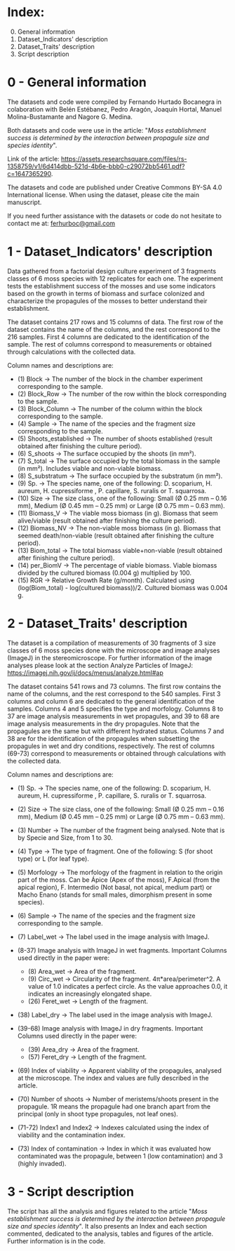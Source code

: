 # Index:

0. General information
1. Dataset_Indicators' description
2. Dataset_Traits' description
3. Script description

# 0 - General information

The datasets and code were compiled by Fernando Hurtado Bocanegra in colaboration with Belén Estébanez, Pedro Aragón, Joaquín Hortal, Manuel Molina-Bustamante and Nagore G. Medina.

Both datasets and code were use in the article: "*Moss establishment success is determined by the interaction between propagule size and species identity*".

Link of the article: https://assets.researchsquare.com/files/rs-1358759/v1/6d414dbb-521d-4b6e-bbb0-c29072bb5461.pdf?c=1647365290.

The datasets and code are published under Creative Commons BY-SA 4.0 International license. 
When using the dataset, please cite the main manuscript.

If you need further assistance with the datasets or code do not hesitate to contact me at: ferhurboc@gmail.com

# 1 - Dataset_Indicators' description

Data gathered from a factorial design culture experiment of 3 fragments classes of 6 moss species with 12 replicates for each one. The experiment tests the establishment success of the mosses and use some indicators based on the growth in terms of biomass and surface colonized and characterize the propagules of the mosses to better understand their establishment.

The dataset contains 217 rows and 15 columns of data. 
The first row of the dataset contains the name of the columns, and the rest correspond to the 216 samples. 
First 4 columns are dedicated to the identification of the sample.
The rest of columns correspond to measurements or obtained through calculations with the collected data.

Column names and descriptions are:
 - (1) Block -> The number of the block in the chamber experiment corresponding to the sample.
 - (2) Block_Row -> The number of the row within the block corresponding to the sample.
 - (3) Block_Column -> The number of the column within the block corresponding to the sample.
 - (4) Sample -> The name of the species and the fragment size corresponding to the sample.
 - (5) Shoots_established -> The number of shoots established (result obtained after finishing the culture period).
 - (6) S_shoots -> The surface occupied by the shoots (in mm²).
 - (7) S_total -> The surface occupied by the total biomass in the sample (in mm²). Includes viable and non-viable biomass.
 - (8) S_substratum -> The surface occupied by the substratum (in mm²).
 - (9) Sp. -> The species name, one of the following: D. scoparium, H. aureum, H. cupressiforme , P. capillare, S. ruralis or T. squarrosa.
 - (10) Size -> The size class, one of the following: Small (Ø 0.25 mm – 0.16 mm), Medium (Ø 0.45 mm – 0.25 mm) or Large (Ø 0.75 mm – 0.63 mm). 
 - (11) Biomass_V -> The viable moss biomass (in g). Biomass that seem alive/viable (result obtained after finishing the culture period).
 - (12) Biomass_NV -> The non-viable moss biomass (in g). Biomass that seemed death/non-viable (result obtained after finishing the culture period).
 - (13) Biom_total -> The total biomass viable+non-viable (result obtained after finishing the culture period).
 - (14) per_BiomV -> The percentage of viable biomass. Viable biomass divided by the cultured biomass (0.004 g) multiplied by 100.
 - (15) RGR -> Relative Growth Rate (g/month). Calculated using (log(Biom_total) - log(cultured biomass))/2. Cultured biomass was 0.004 g.

# 2 - Dataset_Traits' description

The dataset is a compilation of measurements of 30 fragments of 3 size classes of 6 moss species done with the microscope and image analyses (ImageJ) in the stereomicroscope.
For further information of the image analyses please look at the section Analyze Particles of ImageJ: https://imagej.nih.gov/ij/docs/menus/analyze.html#ap

The dataset contains 541 rows and 73 columns.
The first row contains the name of the columns, and the rest correspond to the 540 samples.
First 3 columns and column 6 are dedicated to the general identification of the samples. Columns 4 and 5 specifies the type and morfology.
Columns 8 to 37 are image analysis measurements in wet propagules, and 39 to 68 are image analysis measurements in the dry propagules. Note that the propagules are the same but with different hydrated status.
Columns 7 and 38 are for the identification of the propagules when subsetting the propagules in wet and dry conditions, respectively.
The rest of columns (69-73) correspond to measurements or obtained through calculations with the collected data.

Column names and descriptions are:
 - (1) Sp. -> The species name, one of the following: D. scoparium, H. aureum, H. cupressiforme , P. capillare, S. ruralis or T. squarrosa.
 - (2) Size -> The size class, one of the following: Small (Ø 0.25 mm – 0.16 mm), Medium (Ø 0.45 mm – 0.25 mm) or Large (Ø 0.75 mm – 0.63 mm).
 - (3) Number -> The number of the fragment being analysed. Note that is by Specie and Size, from 1 to 30.
 - (4) Type -> The type of fragment. One of the following: S (for shoot type) or L (for leaf type).
 - (5) Morfology -> The morfology of the fragment in relation to the origin part of the moss. Can be Ápice (Apex of the moss), F.Apical (from the apical region), F. Intermedio (Not basal, not apical, medium part) or Macho Enano (stands for small males, dimorphism present in some species).
 - (6) Sample -> The name of the species and the fragment size corresponding to the sample.
 - (7) Label_wet -> The label used in the image analysis with ImageJ.
 
 - (8-37) Image analysis with ImageJ in wet fragments. Important Columns used directly in the paper were:
   - (8) Area_wet -> Area of the fragment.
   - (9) Circ_wet -> Circularity of the fragment. 4π*area/perimeter^2. A value of 1.0 indicates a perfect circle. As the value approaches 0.0, it indicates an increasingly elongated shape.
   - (26) Feret_wet -> Length of the fragment.
 - (38) Label_dry -> The label used in the image analysis with ImageJ.
 - (39-68) Image analysis with ImageJ in dry fragments. Important Columns used directly in the paper were:
   - (39) Area_dry -> Area of the fragment.
   - (57) Feret_dry -> Length of the fragment.
 - (69) Index of viability -> Apparent viability of the propagules, analysed at the microscope. The index and values are fully described in the article.
 - (70) Number of shoots -> Number of meristems/shoots present in the propagule. 1R means the propagule had one branch apart from the principal (only in shoot type propagules, not leaf ones).
 - (71-72) Index1 and Index2 -> Indexes calculated using the index of viability and the contamination index.
 - (73) Index of contamination -> Index in which it was evaluated how contaminated was the propagule, between 1 (low contamination) and 3 (highly invaded).

# 3 - Script description

The script has all the analysis and figures related to the article "*Moss establishment success is determined by the interaction between propagule size and species identity*".
It also presents an Index and each section commented, dedicated to the analysis, tables and figures of the article. Further information is in the code.
